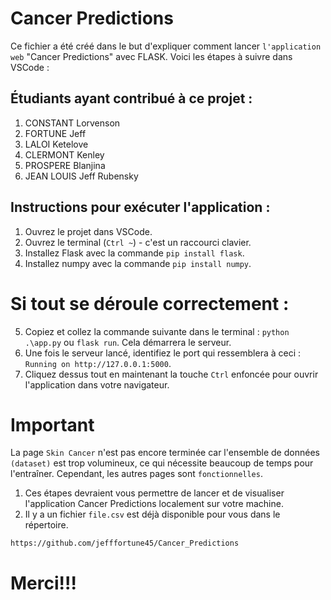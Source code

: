 
# Cancer Predictions

Ce fichier a été créé dans le but d'expliquer comment lancer `l'application web` "Cancer Predictions" avec FLASK.
Voici les étapes à suivre dans VSCode :

## Étudiants ayant contribué à ce projet :

1. CONSTANT Lorvenson
2. FORTUNE Jeff
3. LALOI Ketelove
4. CLERMONT Kenley
5. PROSPERE Blanjina
6. JEAN LOUIS Jeff Rubensky


## Instructions pour exécuter l'application :

1. Ouvrez le projet dans VSCode.
2. Ouvrez le terminal (`Ctrl ~`) - c'est un raccourci clavier.
3. Installez Flask avec la commande `pip install flask`.
4. Installez numpy avec la commande `pip install numpy`.


# Si tout se déroule correctement :

5. Copiez et collez la commande suivante dans le terminal : `python .\app.py` ou `flask run`. Cela démarrera le serveur.
6. Une fois le serveur lancé, identifiez le port qui ressemblera à ceci : `Running on http://127.0.0.1:5000`.
7. Cliquez dessus tout en maintenant la touche `Ctrl` enfoncée pour ouvrir l'application dans votre navigateur.


# Important
La page `Skin Cancer` n'est pas encore terminée car l'ensemble de données `(dataset)` est trop volumineux, ce qui nécessite beaucoup de temps pour l'entraîner. Cependant, les autres pages sont `fonctionnelles`.


1. Ces étapes devraient vous permettre de lancer et de visualiser l'application Cancer Predictions localement sur votre machine.
2. Il y a un fichier `file.csv` est déjà disponible pour vous dans le répertoire.




`https://github.com/jefffortune45/Cancer_Predictions`


# Merci!!!